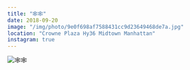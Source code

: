 ```yaml
---
title: "🕸🕸"
date: 2018-09-20
image: "/img/photo/9e0f698af7588431cc9d23649468de7a.jpg"
location: "Crowne Plaza Hy36 Midtown Manhattan"
instagram: true
---
```


![🕸🕸](/img/photo/9e0f698af7588431cc9d23649468de7a.jpg)
